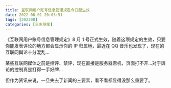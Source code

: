 ```yaml
---
title: 互联网用户账号信息管理规定今日起生效
date: 2022-08-01 20:03:51
tags: [202208]
categories: [日志随笔]
---
```


《互联网用户账号信息管理规定》8 月 1 号正式生效，随着这项规定的生效，只要你能发表评论的地方都会显示你的 IP 归属地，最近在 QQ 音乐也发现了，现在的互联网舆论十分混乱...

某些互联网媒体之前是控评、禁评，现在直接是服务器宕机，页面打不开...对于舆论的控制真是打得一手好牌...

但作为资讯来说，一旦失去了新闻的三要素，看不看都显得没那么重要了。
